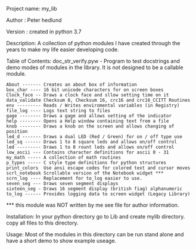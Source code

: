 Project name: my_lib 
 
Author : Peter hedlund

Version : created in python 3.7

Description: A collection of python modules I have created through the
        years to make my life easier developing code.

Table of Contents: 
    doc_str_verify.pyw  - Program to test docstrings and demo modes of
       modules in the library. It is not designed to be a callable module.

    About ------- Creates an about box of information
    box_char ---- 16 bit unicode characters for on screen boxes
    Clock_face -- Draws a clock face and sllow setting time on it
    data_validate Checksum 8, Checksum 16, crc16 and crc16_CCITT Routines
    env --------- Reads / Writes enviromental variables (in Registry)
    file_log ---- Logs text string to files
    gage -------- Draws a gage and allows setting of the indicator
    help -------- Opens a Help window containing text from a file
    knob -------- Draws a knob on the screen and allows changing of position
    led_d ------- Draws a dual LED (Red / Green) for on / off type use
    led_sq ------ Draws 1 to 8 square leds and allows on/off control
    led --------- Draws 1 to 8 rount leds and allows on/off control 
    low_ascii --- Contains character definitions for ascii 0 - 31
    my_math ----- A collection of math routines 
    p_types ----- C style type definitions for python structures
    print_colors  Use ansi escape codes for colored text and cursor moves
    scrl_notebook Scrollable version of the Notebook widget ***
    scrn_log ---- Replacement for to_log easier to use. 
    seven_seg --- Draws seven segment displays 
    sixteen_seg - Draws 16 segment display (british fiag) alphanumeric
    to_log ------ Provides logging data to screen widget (Legacy Library)

*** this module was NOT written by me see file for author information.

Installation: In your python directory go to Lib and create mylib directory.
        copy all files to this directory.  

Usage: Most of the modules in this directory can be run stand alone and have
        a short demo to show example useage.

